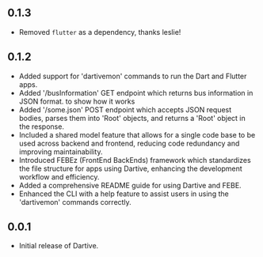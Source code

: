 ## 0.1.3
* Removed `flutter` as a dependency, thanks leslie!

## 0.1.2

* Added support for 'dartivemon' commands to run the Dart and Flutter apps.
* Added '/busInformation' GET endpoint which returns bus information in JSON format. to show how it works
* Added '/some.json' POST endpoint which accepts JSON request bodies, parses them into 'Root' objects, and returns a 'Root' object in the response.
* Included a shared model feature that allows for a single code base to be used across backend and frontend, reducing code redundancy and improving maintainability.
* Introduced FEBEz (FrontEnd BackEnds) framework which standardizes the file structure for apps using Dartive, enhancing the development workflow and efficiency.
* Added a comprehensive README guide for using Dartive and FEBE.
* Enhanced the CLI with a help feature to assist users in using the 'dartivemon' commands correctly.

## 0.0.1

* Initial release of Dartive.